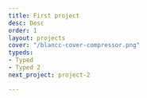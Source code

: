 ```yaml
---
title: First project
desc: Desc
order: 1
layout: projects
cover: "/blancc-cover-compressor.png"
typeds:
- Typed
- Typed 2
next_project: project-2

---
```

